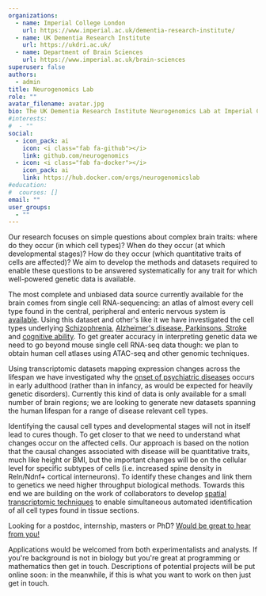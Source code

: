 ```yaml
---
organizations:
  - name: Imperial College London
    url: https://www.imperial.ac.uk/dementia-research-institute/
  - name: UK Dementia Research Institute
    url: https://ukdri.ac.uk/
  - name: Department of Brain Sciences
    url: https://www.imperial.ac.uk/brain-sciences
superuser: false
authors:
  - admin
title: Neurogenomics Lab
role: ""
avatar_filename: avatar.jpg
bio: The UK Dementia Research Institute Neurogenomics Lab at Imperial College
#interests:
#  - ""
social:
  - icon_pack: ai
    icon: <i class="fab fa-github"></i>
    link: github.com/neurogenomics
  - icon: <i class="fab fa-docker"></i>
    icon_pack: ai
    link: https://hub.docker.com/orgs/neurogenomicslab
#education:
#  courses: []
email: ""
user_groups:
  - ""
---
```

Our research focuses on simple questions about complex brain traits: where do they occur (in which cell types)? When do they occur (at which developmental stages)? How do they occur (which quantitative traits of cells are affected)? We aim to develop the methods and datasets required to enable these questions to be answered systematically for any trait for which well-powered genetic data is available.

The most complete and unbiased data source currently available for the brain comes from single cell RNA-sequencing: an atlas of almost every cell type found in the central, peripheral and enteric nervous system is <a href="http://mousebrain.org/">available</a>. Using this dataset and other's like it we have investigated the cell types underlying <a href="https://www.nature.com/articles/s41588-018-0129-5.pdf">Schizophrenia</a>, <a href="https://www.biorxiv.org/content/10.1101/528463v1">Alzheimer's disease, Parkinsons, Stroke</a> and <a href="https://www.nature.com/articles/s41588-018-0152-6">cognitive ability</a>. To get greater accuracy in interpreting genetic data we need to go beyond mouse single cell RNA-seq data though: we plan to obtain human cell atlases using ATAC-seq and other genomic techniques.

Using transcriptomic datasets mapping expression changes across the lifespan we have investigated why the <a href="https://elifesciences.org/articles/17915">onset of psychiatric diseases</a> occurs in early adulthood (rather than in infancy, as would be expected for heavily genetic disorders). Currently this kind of data is only available for a small number of brain regions; we are looking to generate new datasets spanning the human lifespan for a range of disease relevant cell types. 

Identifying the causal cell types and developmental stages will not in itself lead to cures though. To get closer to that we need to understand what changes occur on the affected cells. Our approach is based on the notion that the causal changes associated with disease will be quantitative traits, much like height or BMI, but the important changes will be on the cellular level for specific subtypes of cells (i.e. increased spine density in Reln/Ndnf+ cortical interneurons).  To identify these changes and link them to genetics we need higher throughput biological methods. Towards this end we are building on the work of collaborators to develop <a href="https://www.biorxiv.org/content/early/2018/10/01/431957">spatial transcriptomic techniques</a> to enable simultaneous automated identification of all cell types found in tissue sections.

Looking for a postdoc, internship, masters or PhD? <a href="mailto:n.skene@imperial.ac.uk">Would be great to hear from you!</a>

Applications would be welcomed from both experimentalists and analysts. If you're background is not in biology but you're great at programming or mathematics then get in touch. Descriptions of potential projects will be put online soon: in the meanwhile, if this is what you want to work on then just get in touch.
